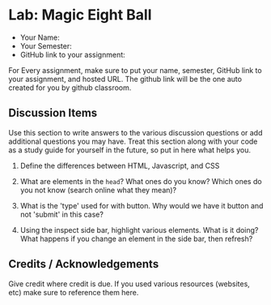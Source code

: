 # Lab: Magic Eight Ball

* Your Name: 
* Your Semester:
* GitHub link to your assignment:

For Every assignment, make sure to put your name, semester, GitHub link to your assignment, and hosted URL. The github link will be the one auto created for you by github classroom. 

## Discussion Items
Use this section to write answers to the various discussion questions or add additional questions you may have. Treat this section along with your code as a study guide for yourself in the future, so put in here what helps you.


1. Define the differences between HTML, Javascript, and CSS



2. What are elements in the `head`? What ones do you know? Which ones do you not know (search online what they mean)? 


3. What is the 'type' used for with button. Why would we have it button and not 'submit' in this case?


4. Using the inspect side bar, highlight various elements. What is it doing? What happens if you change an element in the side bar, then refresh?



## Credits / Acknowledgements
Give credit where credit is due. If you used various resources (websites, etc) make sure to reference them here. 